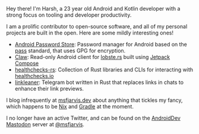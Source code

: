 Hey there! I'm Harsh, a 23 year old Android and Kotlin developer with a strong focus on tooling and developer productivity.

I am a prolific contributor to open-source software, and all of my personal projects are built in the open. Here are some mildly interesting ones!

- [Android Password Store](https://github.com/Android-Password-Store/Android-Password-Store): Password manager for Android based on the [pass](https://passwordstore.org/) standard, that uses GPG for encryption.
- [Claw](https://github.com/msfjarvis/compose-lobsters): Read-only Android client for [lobste.rs](https://lobste.rs/) built using [Jetpack Compose](https://developer.android.com/jetpack/compose)
- [healthchecks-rs](https://github.com/msfjarvis/healthchecks-rs): Collection of Rust libraries and CLIs for interacting with [healthchecks.io](https://healthchecks.io)
- [linkleaner](https://github.com/msfjarvis/linkleaner): Telegram bot written in Rust that replaces links in chats to enhance their link previews.

I blog infrequently at [msfjarvis.dev](https://msfjarvis.dev/) about anything that tickles my fancy, which happens to be [Nix](https://nixos.org/) and [Gradle](https://gradle.org/) at the moment.

I no longer have an active Twitter, and can be found on the [AndroidDev Mastodon](https://androiddev.social/) server at [@msfjarvis](https://androiddev.social/@msfjarvis).
